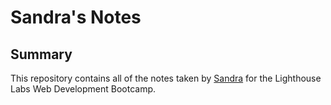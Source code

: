# Sandra's Notes

## Summary
This repository contains all of the notes taken by [Sandra](https://github.com/sandratoh) for the Lighthouse Labs Web Development Bootcamp.


